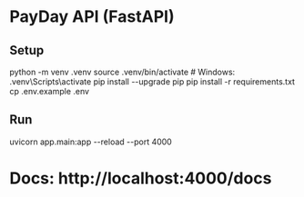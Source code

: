 # PayDay API (FastAPI)

## Setup
python -m venv .venv
source .venv/bin/activate   # Windows: .venv\Scripts\activate
pip install --upgrade pip
pip install -r requirements.txt
cp .env.example .env

## Run
uvicorn app.main:app --reload --port 4000
# Docs: http://localhost:4000/docs

